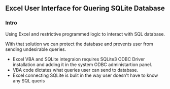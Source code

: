 <h2>Excel User Interface for Quering SQLite Database</h2>
<h3>Intro</h3>
<p>Using Excel and restrictive programmed logic to interact with SQL database.</p>
<p>With that solution we can protect the database and prevents user from sending undesirable queries.</p>
<ul>
  <li>Excel VBA and SQLite integraion requires SQLite3 ODBC Driver installation and adding it in the system ODBC administartion panel.</li>
  <li>VBA code dictates what queries user can send to database.</li>
  <li>Excel connecting SQLite is bulit in the way user doesn't have to know any SQL queris</li>
<ul>
